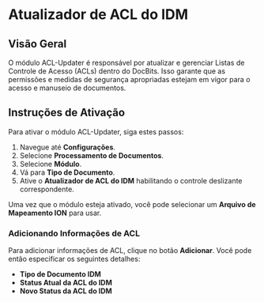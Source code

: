 # Atualizador de ACL do IDM

## Visão Geral

O módulo ACL-Updater é responsável por atualizar e gerenciar Listas de Controle de Acesso (ACLs) dentro do DocBits. Isso garante que as permissões e medidas de segurança apropriadas estejam em vigor para o acesso e manuseio de documentos.

## Instruções de Ativação

Para ativar o módulo ACL-Updater, siga estes passos:

1. Navegue até **Configurações**.
2. Selecione **Processamento de Documentos**.
3. Selecione **Módulo**.
4. Vá para **Tipo de Documento**.
5. Ative o **Atualizador de ACL do IDM** habilitando o controle deslizante correspondente.

Uma vez que o módulo esteja ativado, você pode selecionar um **Arquivo de Mapeamento ION** para usar.

### Adicionando Informações de ACL

Para adicionar informações de ACL, clique no botão **Adicionar**. Você pode então especificar os seguintes detalhes:

* **Tipo de Documento IDM**
* **Status Atual da ACL do IDM**
* **Novo Status da ACL do IDM**
